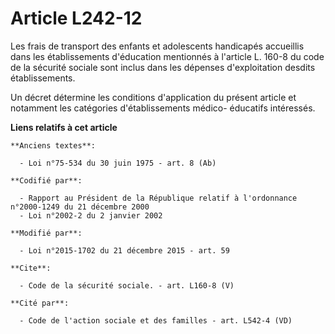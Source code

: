 # Article L242-12

Les frais de transport des enfants et adolescents handicapés accueillis dans les établissements d'éducation mentionnés à
l'article L. 160-8 du code de la sécurité sociale sont inclus dans les dépenses d'exploitation desdits établissements. 

Un décret détermine les conditions d'application du présent article et notamment les catégories d'établissements médico-
éducatifs intéressés.

**Liens relatifs à cet article**

	**Anciens textes**:

	  - Loi n°75-534 du 30 juin 1975 - art. 8 (Ab)

	**Codifié par**:

	  - Rapport au Président de la République relatif à l'ordonnance n°2000-1249 du 21 décembre 2000
	  - Loi n°2002-2 du 2 janvier 2002

	**Modifié par**:

	  - Loi n°2015-1702 du 21 décembre 2015 - art. 59

	**Cite**:

	  - Code de la sécurité sociale. - art. L160-8 (V)

	**Cité par**:

	  - Code de l'action sociale et des familles - art. L542-4 (VD)
